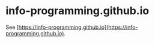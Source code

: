 # info-programming.github.io

See [https://info-programming.github.io](https://info-programming.github.io).
